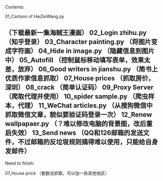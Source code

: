 Contents:

01_Cartoon of HaiZeiWang.py

（下载最新一集海贼王漫画）
02_Login zhihu.py
（知乎登录）
03_Character painting.py
（将图片变成字符画）
04_Hide in image.py
（隐藏信息到图片中）
05_Autofill
（控制鼠标移动填写表单，效果太差，放弃）
06_Good writers in jianshu.py
（简书上优质作家信息抓取）
07_House prices 
（抓取房价，深圳）
08_crack
（简单认证码）
09_Proxy Server
（爬取代理并使用）
10_spider sample.py
（爬虫样本，代理）
11_WeChat articles.py
（从搜狗微信中抓取微信文章，貌似要验证码登录一次）
12_Renew wallpapaer.py
（？难以修改电脑的背景图，改后重启失效）
13_Send news
（QQ和126邮箱的发送文件，不过邮箱的反垃圾规则搞得难以使用，只能给自身发邮件）
-----------------------------------------
Need to finish:

07_House price
（套数没抓取，可以加一些其他地区）




